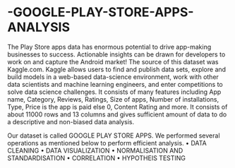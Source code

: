 # -GOOGLE-PLAY-STORE-APPS-ANALYSIS
The Play Store apps data has enormous potential to drive app-making businesses to success. Actionable insights can be drawn for developers to work on and capture the Android market! The source of this dataset was Kaggle.com. Kaggle allows users to find and publish data sets, explore and build models in a web-based data-science environment, work with other data scientists and machine learning engineers, and enter competitions to solve data science challenges. It consists of many features including App name, Category, Reviews, Ratings, Size of apps, Number of installations, Type, Price is the app is paid else 0, Content Rating and more. It consists of about 11000 rows and 13 columns and gives sufficient amount of data to do a descriptive and non-biased data analysis.




Our dataset is called GOOGLE PLAY STORE APPS. We performed several operations as mentioned below to perform efficient analysis.
•	DATA CLEANING
•	DATA VISUALIZATION
•	NORMALISATION AND STANDARDISATION
•	CORRELATION
•	HYPOTHEIS TESTING
